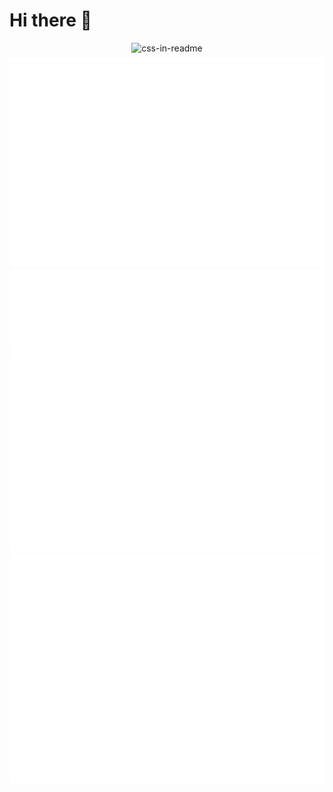 # Hi there 👋



<div align="center">
    <img src="/main.svg" style="width: 100%;height: 100px;" alt="css-in-readme">
</div>

<div>
<img src="/github-metrics.svg" alt="Metrics"/>
<img src="/metrics.plugin.isocalendar.svg" alt="Calendar"/>
<img src="/metrics.plugin.languages.svg" alt="Languages"/>
<img src="/metrics.plugin.achievements.svg" alt="Achievements"/>
<img src="/metrics.plugin.habits.svg" alt="Habits"/>
</div>

<!--
**Nethrenial/Nethrenial** is a ✨ _special_ ✨ repository because its `README.md` (this file) appears on your GitHub profile.

Here are some ideas to get you started:

- 🔭 I’m currently working on ...
- 🌱 I’m currently learning ...
- 👯 I’m looking to collaborate on ...
- 🤔 I’m looking for help with ...
- 💬 Ask me about ...
- 📫 How to reach me: ...
- 😄 Pronouns: ...
- ⚡ Fun fact: ...
-->
